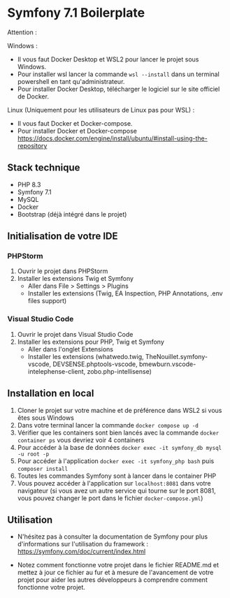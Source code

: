 # Symfony 7.1 Boilerplate

Attention :

Windows :
- Il vous faut Docker Desktop et WSL2 pour lancer le projet sous Windows.
- Pour installer wsl lancer la commande `wsl --install` dans un terminal powershell en tant qu'administrateur.
- Pour installer Docker Desktop, télécharger le logiciel sur le site officiel de Docker.

Linux (Uniquement pour les utilisateurs de Linux pas pour WSL) :
- Il vous faut Docker et Docker-compose.
- Pour installer Docker et Docker-compose https://docs.docker.com/engine/install/ubuntu/#install-using-the-repository

## Stack technique

- PHP 8.3
- Symfony 7.1
- MySQL
- Docker
- Bootstrap (déjà intégré dans le projet)

## Initialisation de votre IDE

### PHPStorm

1. Ouvrir le projet dans PHPStorm
2. Installer les extensions Twig et Symfony
   - Aller dans File > Settings > Plugins
   - Installer les extensions (Twig, EA Inspection, PHP Annotations, .env files support)

### Visual Studio Code

1. Ouvrir le projet dans Visual Studio Code
2. Installer les extensions pour PHP, Twig et Symfony
   - Aller dans l'onglet Extensions
   - Installer les extensions (whatwedo.twig, TheNouillet.symfony-vscode, DEVSENSE.phptools-vscode,
     bmewburn.vscode-intelephense-client, zobo.php-intellisense)

## Installation en local

1. Cloner le projet sur votre machine et de préférence dans WSL2 si vous êtes sous Windows
2. Dans votre terminal lancer la commande `docker compose up -d`
3. Vérifier que les containers sont bien lancés avec la commande `docker container ps` vous devriez voir 4 containers
4. Pour accéder à la base de données `docker exec -it symfony_db mysql -u root -p`
5. Pour accéder à l'application `docker exec -it symfony_php bash` puis `composer install`
6. Toutes les commandes Symfony sont à lancer dans le container PHP
7. Vous pouvez accéder à l'application sur `localhost:8081` dans votre navigateur (si vous avez un autre service qui tourne sur le port 8081, vous pouvez changer le port dans le fichier `docker-compose.yml`)

## Utilisation

- N'hésitez pas à consulter la documentation de Symfony pour plus d'informations sur l'utilisation du framework : https://symfony.com/doc/current/index.html

- Notez comment fonctionne votre projet dans le fichier README.md et mettez à jour ce fichier au fur et à mesure de l'avancement de votre projet pour aider les autres développeurs à comprendre comment fonctionne votre projet.
